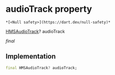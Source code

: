 


# audioTrack property




    *[<Null safety>](https://dart.dev/null-safety)*


[HMSAudioTrack](../../hmssdk_flutter/HMSAudioTrack-class.md)? audioTrack
  
_final_






## Implementation

```dart
final HMSAudioTrack? audioTrack;


```







